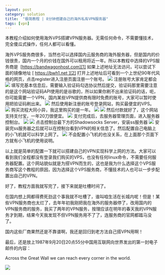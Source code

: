 ```yaml
---
layout: post
category: solution
title:  "极简教程 | 8分钟搭建自己的海外私有VPN服务器"
tags: [vpn]
---
```

本教程介绍如何使用海外VPS搭建VPN服务器。无需任何命令，不需要懂技术，完全傻瓜式操作，任何人都可以看懂。

<!-- more -->

海外VPS服务商很多，当然也可以选择国内云服务商的海外服务器，但是国内的价钱很贵，国内一个月的价钱在国外可以租用将近一年。所以本教程中选择的VPS服务商是 
[https://bandwagonhost.com][1]
如果上述地址无法访问，可以尝试下面的镜像地址
[ https://bwh1.net ][2]
打开上述地址后可看到一个上世纪90年代风格的网页，点击register进入注册页面注册一个账号。
![][image-1]
注册账号大家肯定都会
![][image-2]
填写完基本信息后，需要输入验证码勾选协议然后提交，验证码那里需要注意的是这个网站验证码API使用的是谷歌的，所以如果你刷不出来验证码的话，呃，你可能需要一个VPN，国内某些VPN提供商有限时免费的账号，大家可以暂时使用把验证码刷出来。
![][image-3]
然后使用新注册的账号登录网站，购买最便宜的VPS。  
![][image-4]
购买流程大同小异，我这里购买的是一年。
![][image-5]
![][image-6]
然后付款就好了，这个网站支持支付宝，一年20刀很便宜。
![][image-7]
支付完成后，去服务器管理页面，进入服务器控制台。
![][image-8]
![][image-9]
点击控制台最下方的Shadowsocks Server，安装ss服务器
![][image-10]
安装完ss服务器之后就可以在控制台看到VPN的相关信息了。然后配置自己电脑上的小飞机就可以科学上网了。
![][image-11]
不会配置小飞机的也没关系，在上面那个页面下方就有小飞机的使用说明。


以上就是简单的配置一下就可以搭建自己的VPN实现科学上网的方法。大家可以看到我们全程都没有登录我们购买的VPS，也没有任何linux命令，不需要任何服务器配置。这个网站貌似就是为搭VPN而生的，这也是我为什么选择这个VPS服务商写这个教程的原因，因为选择这个VPS服务商，不懂技术的人也可以一步步配置出自己的VPN。

好了，教程方面我就写完了，接下来就是吐槽时间了。

在国内想上网都得费死劲这个事我就不吐槽了，谁叫咱生活在长城内呢！但是！某些VPN服务商也太烂了，去年年初我刚把我在海外的服务器停了，改用国内的VPN服务商的服务，我买了两年的VPN服务，按理应该在明年的春天我的VPN服务才到期，结果今天我发现不但VPN服务用不了了，连服务商的官网都踏马没了。

国内这些厂商果然还是不靠谱啊，我还是回归到老方法自己搭VPN用啊！

最后，还是放上1987年9月20日20点55分中国用互联网向世界发出的第一封电子邮件的内容：

Across the Great Wall we can reach every corner in the world.

![][image-12]  



[1]:	[https://bandwagonhost.com] "[https://bandwagonhost.com]"
[2]:	https://bwh1.net

[image-1]:	http://ojtm3l2wh.bkt.clouddn.com/image/vpn1.jpg
[image-2]:	http://ojtm3l2wh.bkt.clouddn.com/image/vpn2.jpg
[image-3]:	http://ojtm3l2wh.bkt.clouddn.com/image/vpn3.jpg
[image-4]:	http://ojtm3l2wh.bkt.clouddn.com/image/vpn4.jpg
[image-5]:	http://ojtm3l2wh.bkt.clouddn.com/image/vpn5.jpg
[image-6]:	http://ojtm3l2wh.bkt.clouddn.com/image/vpn6.jpg
[image-7]:	http://ojtm3l2wh.bkt.clouddn.com/image/vpn7.jpg
[image-8]:	http://ojtm3l2wh.bkt.clouddn.com/image/vpn8.jpg
[image-9]:	http://ojtm3l2wh.bkt.clouddn.com/image/vpn9.jpg
[image-10]:	http://ojtm3l2wh.bkt.clouddn.com/image/vpn10.jpg
[image-11]:	http://ojtm3l2wh.bkt.clouddn.com/image/vpn11.jpg
[image-12]:	http://ojtm3l2wh.bkt.clouddn.com/weixin/qrcode.jpg
